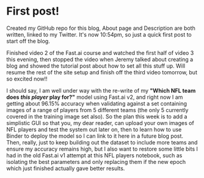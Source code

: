 # First post!

Created my GitHub repo for this blog, About page and Description are both written, linked to my Twitter. It's now 10:54pm, so just a quick first post to start off the blog.

Finished video 2 of the Fast.ai course and watched the first half of video 3 this evening, then stopped the video when Jeremy talked about creating a blog and showed the tutorial post about how to set all this stuff up. Will resume the rest of the site setup and finish off the third video tomorrow, but so excited now!!

I should say, I am well under way with the re-write of my __"Which NFL team does *this player* play for?"__ model using Fast.ai v2, and right now I am getting about 96.15% accuracy when validating against a set containing images of a range of players from 5 different teams (the only 5 currently covered in the training image set also). So the plan this week is to add a simplistic GUI so that you, my dear reader, can upload your own images of NFL players and test the system out later on, then to learn how to use Binder to deploy the model so I can link to it here in a future blog post. Then, really, just to keep building out the dataset to include more teams and ensure my accuracy remains high, but I also want to restore some little bits I had in the old Fast.ai v1 attempt at this NFL players notebook, such as isolating the best parameters and only replacing them if the new epoch which just finished actually gave better results.
